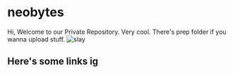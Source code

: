 # neobytes
Hi, Welcome to our Private Repository. Very cool.
There's prep folder if you wanna upload stuff.
<picture>
  <img alt="slay" src="![sticker (2)](https://github.com/qiaodotzip/neobytes/assets/139465626/ff2577c4-6a3e-46d3-a38c-7e1466cf61e6)
">
</picture>
## Here's some links ig

